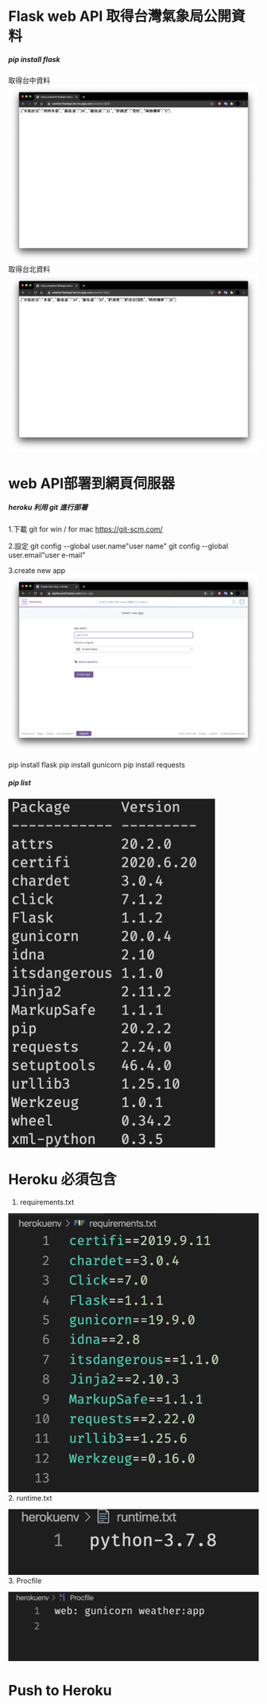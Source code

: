 # Flask web API 取得台灣氣象局公開資料
##### pip install flask

取得台中資料
![](./demo_images/taichung.png)
取得台北資料
![](./demo_images/taipei.png)

# web API部署到網頁伺服器
##### heroku 利用 git 進行部署
1.下載 git for win / for mac
https://git-scm.com/ 

2.設定
git config --global user.name"user name"
git config --global user.email"user e-mail"

3.create new app
![](./demo_images/create_new_app.png)

pip install flask
pip install gunicorn
pip install requests
##### pip list
![](./demo_images/pip_list.png)

# Heroku 必須包含
1. requirements.txt

![](./demo_images/requirements.png)
2. runtime.txt 

![](./demo_images/runtime.png)
3. Procfile

![](./demo_images/procfile.png)

# Push to Heroku
